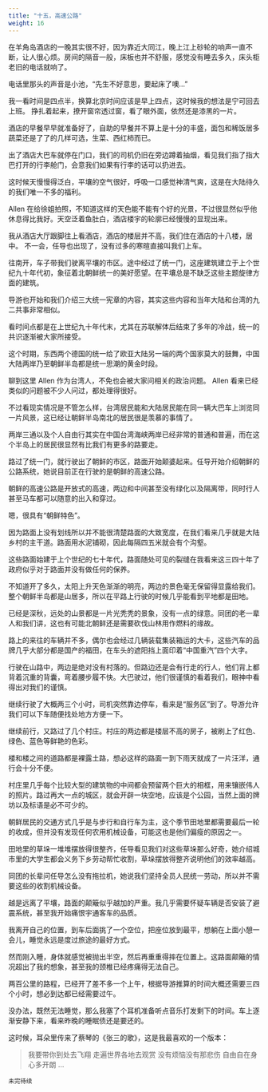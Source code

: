 ```yaml
---
title: "十五，高速公路"
weight: 16
---
```


在羊角岛酒店的一晚其实很不好，因为靠近大同江，晚上江上砂轮的响声一直不断，让人很心烦。房间的隔音一般，床板也并不舒服，感觉没有睡去多久，床头柜老旧的电话就响了。

电话里那头的声音是小池，“先生不好意思，要起床了噢…”

我一看时间是四点半，换算北京时间应该是早上四点，这时候我的想法是宁可回去上班。
挣扎着起来，撩开窗帘透过窗，看了眼外面，依然还是漆黑的一片。

酒店的早餐早早就准备好了，自助的早餐并不算上是十分的丰盛，面包和稀饭居多蔬菜还是了了的几样可选，生菜、西红柿而已。

出了酒店大巴车就停在门口，我们的司机仍旧在旁边蹲着抽烟，看见我们指了指大巴打开的行李舱门，会意我们如果有行李的话可以扔进去。

这时候天慢慢得泛白，平壤的空气很好，呼吸一口感觉神清气爽，这是在大陆待久的我们唯一不多的福利。

Allen 在给徐姐拍照，不知道这样的天色能不能有个好的光景，不过很显然似乎他休息得比我好。天空泛着鱼肚白，酒店楼宇的轮廓已经慢慢的显现出来。



我从酒店大厅跟脚往上看酒店，酒店的楼层并不高，我们住在酒店的十八楼，居中。
不一会，任导也出现了，没有过多的寒暄直接叫我们上车。

往南开，车子带我们驶离平壤的市区。途中经过了统一门，这座建筑建立于上个世纪九十年代初，象征着北朝鲜统一的美好愿望。在平壤总是不缺乏这些主题旋律方面的建筑。

导游也开始和我们介绍三大统一宪章的内容，其实这些内容和当年大陆和台湾的九二共事非常相似。

看时间点都是在上世纪九十年代末，尤其在苏联解体后结束了多年的冷战，统一的共识逐渐被大家所接受。



这个时期，东西两个德国的统一给了欧亚大陆另一端的两个国家莫大的鼓舞，中国大陆两岸乃至朝鲜半岛都是统一思潮的黄金时段。

聊到这里 Allen 作为台湾人，不免也会被大家问相关的政治问题。 Allen 看来已经类似的问题被不少人问过，都处理得很好。



不过看现实情况是不管怎么样，台湾居民能和大陆居民能在同一辆大巴车上浏览同一片风景，这已经让朝鲜半岛南北的居民很是羡慕的事情了。

两岸三通以及个人自由行其实在中国台湾海峡两岸已经非常的普通和普遍，而在这个半岛上的居民很显然有比我们有更多的路要走。

路过了统一门，就行驶出了朝鲜的市区，路面开始颠婆起来。任导开始介绍朝鲜的公路系统，她说目前正在行驶的是朝鲜的高速公路。



朝鲜的高速公路是开放式的高速，两边和中间甚至没有绿化以及隔离带，同时行人甚至马车都可以随意的出入和穿过。



嗯，很具有“朝鲜特色”。

因为路面上没有划线所以并不能很清楚路面的大致宽度，在我们看来几乎就是大陆乡村的主干道。路面用水泥铺砌，因此每隔四五米就会有个沟壑。



这些路面始建于上个世纪的七十年代，路面随处可见的裂缝在我看来这三四十年了政府似乎对于路面并没有做任何的保养。

不知道开了多久，太阳上升天色渐渐的明亮，两边的景色毫无保留得显露给我们。整个朝鲜半岛都是山居多，所以在平路上行驶的时候几乎能看到平地都是田地。

已经是深秋，远处的山景都是一片光秃秃的景象，没有一点的绿意。同团的老一辈人和我们讲，这也有可能北朝鲜还是需要砍伐山林用作燃料的缘故。

路上的来往的车辆并不多，偶尔也会经过几辆装载集装箱运的大卡，这些汽车的品牌几乎大部分都是国产的福田，在车头的遮阳挡上面印着“中国重汽”四个大字。

行驶在山路中，两边是绝对没有村落的。但路边还是会有行走的行人，他们背上都背着沉重的背囊，弯着腰步履不快。大巴驶过，他们很谨慎的看着我们，眼神中看得出对我们的谨慎。

继续行驶了大概两三个小时，司机突然靠边停车，看来是“服务区”到了。导游允许我们可以下车随便找处地方方便一下。

继续前行，又路过了几个村庄。村庄的两边都是楼层不高的房子，被刷上了红色、绿色、蓝色等鲜艳的色彩。



楼和楼之间的道路都是裸露土路，想必这样的路面一到下雨天就成了一片汪洋，通行会十分不便。

村庄里几乎每个比较大型的建筑物的中间都会预留两个巨大的相框，用来镶嵌伟人的照片。路过再大一点的城区，就会开辟一块空地，应该是个公园，当然上面的牌坊以及标语是必不可少的。

朝鲜居民的交通方式几乎是与步行和自行车为主，这个季节田地里都需要最后一轮的收成，但并没有发现任何农用机械设备，可能这也是他们偏瘦的原因之一。

田地里的草垛一堆堆摆放得很整齐，任导看见我们对这些草垛那么好奇，她介绍城市里的大学生都会义务下乡劳动帮忙收割，草垛摆放得整齐说明他们的效率越高。



同团的长辈问任导怎么没有拖拉机，她说我们坚持全员人民统一劳动，所以并不需要这些的收割机械设备。

越是远离了平壤，路面的颠簸似乎越加的严重。我几乎需要怀疑车辆是否安装了避震系统，甚至我开始痛恨宇通客车的品质。

我离开自己的位置，到车后面挑了一个空位，把座位放到最平，想躺在上面小憩一会儿，睡觉永远是度过旅途的最好方式。

然而刚入睡，身体就感觉被抛出半空，然后再重重得摔在位置上。这路面颠簸的情况超出了我的想象，甚至我的颈椎已经疼痛得无法自己。

两百公里的路程，已经开了差不多一个上午，根据导游推算的时间大概还需要三四个小时，想必到达都已经需要过午。



没办法，既然无法睡觉，那么我塞了个耳机准备听点音乐打发剩下的时间。车上逐渐安静下来，看来昨晚的睡眠债还是要还的。



这时候，耳朵里传来了蔡琴的《张三的歌》，这是我最喜欢的一个版本：


> 我要带你到处去飞翔
> 走遍世界各地去观赏
> 没有烦恼没有那悲伤
> 自由自在身心多开朗
> …



`未完待续`
